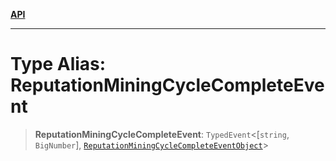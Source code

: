 [**API**](../../../README.md)

***

# Type Alias: ReputationMiningCycleCompleteEvent

> **ReputationMiningCycleCompleteEvent**: `TypedEvent`\<\[`string`, `BigNumber`\], [`ReputationMiningCycleCompleteEventObject`](../interfaces/ReputationMiningCycleCompleteEventObject.md)\>
